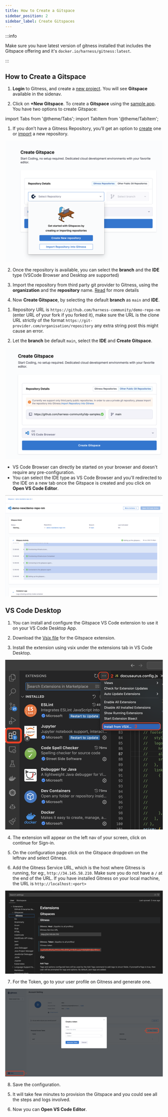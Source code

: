 ```yaml
---
title: How to Create a Gitspace
sidebar_position: 2
sidebar_label: Create Gitspaces
---
```


:::info

Make sure you have latest version of gitness installed that includes the Gitspace offering and it's `docker.io/harness/gitness:latest`.

:::

## How to Create a Gitspace

1. **Login** to Gitness, and create a [new project](https://docs.gitness.com/#create-a-project). You will see **Gitspace** available in the sidenav. 

2. Click on **+New Gitspace**. To create a **Gitspace** using the [sample app](https://github.com/harness-community/demo-repo-nm). You have two options to create Gitspace:


import Tabs from '@theme/Tabs';
import TabItem from '@theme/TabItem';

<Tabs queryString="Create Gitspace">
<TabItem value="using-gitness-repositories" label="Using Gitness Repositories">

1. If you don’t have a Gitness Repository, you’ll get an option to [create](https://docs.gitness.com/#create-a-repository) one or [import](https://docs.gitness.com/repositories/overview#import-a-repository) a new repository. 

![](./static/choice-repo-creation.png)

2. Once the repository is available, you can select the **branch** and the **IDE** type (VSCode Browser and Desktop are supported)

3. Import the repository from third party git provider to Gitness, using the **organization** and the **repository** name. [Read](https://docs.gitness.com/repositories/overview#import-a-repository) for more details

4. Now **Create Gitspace**, by selecting the default **branch** as `main` and **IDE**.

</TabItem>
<TabItem value="other-public-git-repositories" label="Other Public Git Repositories">

1. Repository URL is `https://github.com/harness-community/demo-repo-nm` (enter URL of your fork if you forked it), make sure the URL is the clone URL strictly of the format `https://git-provider.com/organisation/repository` any extra string post this might cause an error.

2. Let the **branch** be default `main`, select the **IDE** and **Create Gitspace**.

![](./static/create-gitspace-public.png)

</TabItem>
</Tabs>

<Tabs queryString="Select IDE">
<TabItem value="vs-code-online" label="VS Code Browser">

- VS Code Browser can directly be started on your browser and doesn't require any pre-configuration. 
- You can select the IDE type as VS Code Browser and you'll redirected to the IDE on a new tab once the Gitspace is created and you click on **Open VS Code Editor**. 

![](./static/logs-gitspace.png)

</TabItem>
<TabItem value="vs-code-desktop" label="VS Code Desktop">

## VS Code Desktop

1. You can install and configure the Gitspace VS Code extension to use it on your VS Code Desktop App.

2. Download the [Vsix file](https://drive.google.com/file/d/1o2qHyXkF7aMnD6kDiJmJWS1EWXl2L7pj/view?usp=sharing) for the Gitspace extension. 

3. Install the extension using vsix under the extensions tab in VS Code Desktop. 

![](./static/install-vsix.png)

4. The extension will appear on the left nav of your screen, click on continue for Sign-in.  

5. On the configuration page click on the Gitspace dropdown on the leftnav and select Gitness. 

6. Add the Gitness Service URL, which is the host where Gitness is running, for eg:, `http://34.145.58.210`. Make sure you do not have a `/` at the end of the URL. If you have installed Gitness on your local machine, the URL is `http://localhost:<port>`

![](./static/add-gitspaces-config.png)

7. For the Token,  go to your user profile on Gitness and generate one. 

![](./static/generate-token.png)

8. Save the configuration.

</TabItem>
</Tabs>

5. It will take few minutes to provision the Gitspace and you could see all the steps and logs involved. 

6. Now you can **Open VS Code Editor**. 